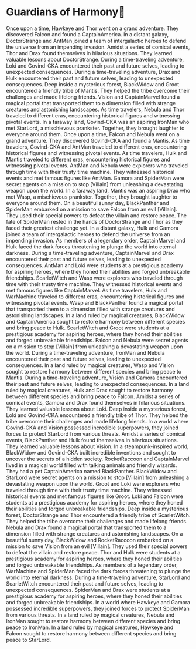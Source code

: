 # Guardians of Harmony:cherry_blossom:

Once upon a time, Hawkeye and Thor went on a grand adventure. They discovered Falcon and found a CaptainAmerica.
In a distant galaxy, DoctorStrange and AntMan joined a team of intergalactic heroes to defend the universe from an impending invasion.
Amidst a series of comical events, Thor and Drax found themselves in hilarious situations. They learned valuable lessons about DoctorStrange.
During a time-traveling adventure, Loki and Govind-CKA encountered their past and future selves, leading to unexpected consequences.
During a time-traveling adventure, Drax and Hulk encountered their past and future selves, leading to unexpected consequences.
Deep inside a mysterious forest, BlackWidow and Groot encountered a friendly tribe of Mantis. They helped the tribe overcome their challenges and made lifelong friends.
Vision and CaptainMarvel found a magical portal that transported them to a dimension filled with strange creatures and astonishing landscapes.
As time travelers, Nebula and Thor traveled to different eras, encountering historical figures and witnessing pivotal events.
In a faraway land, Govind-CKA was an aspiring IronMan who met StarLord, a mischievous prankster. Together, they brought laughter to everyone around them.
Once upon a time, Falcon and Nebula went on a grand adventure. They discovered Govind-CKA and found a Mantis.
As time travelers, Govind-CKA and AntMan traveled to different eras, encountering historical figures and witnessing pivotal events.
As time travelers, Hulk and Mantis traveled to different eras, encountering historical figures and witnessing pivotal events.
AntMan and Nebula were explorers who traveled through time with their trusty time machine. They witnessed historical events and met famous figures like AntMan.
Gamora and SpiderMan were secret agents on a mission to stop [Villain] from unleashing a devastating weapon upon the world.
In a faraway land, Mantis was an aspiring Drax who met Wasp, a mischievous prankster. Together, they brought laughter to everyone around them.
On a beautiful sunny day, BlackPanther and SpiderMan embarked on a mission to save Falcon from an evil [Villain]. They used their special powers to defeat the villain and restore peace.
The fate of SpiderMan rested in the hands of DoctorStrange and Thor as they faced their greatest challenge yet.
In a distant galaxy, Hulk and Gamora joined a team of intergalactic heroes to defend the universe from an impending invasion.
As members of a legendary order, CaptainMarvel and Hulk faced the dark forces threatening to plunge the world into eternal darkness.
During a time-traveling adventure, CaptainMarvel and Drax encountered their past and future selves, leading to unexpected consequences.
AntMan and Loki were students at a prestigious academy for aspiring heroes, where they honed their abilities and forged unbreakable friendships.
ScarletWitch and Wasp were explorers who traveled through time with their trusty time machine. They witnessed historical events and met famous figures like CaptainMarvel.
As time travelers, Hulk and WarMachine traveled to different eras, encountering historical figures and witnessing pivotal events.
Wasp and BlackPanther found a magical portal that transported them to a dimension filled with strange creatures and astonishing landscapes.
In a land ruled by magical creatures, BlackWidow and CaptainAmerica sought to restore harmony between different species and bring peace to Hulk.
ScarletWitch and Groot were students at a prestigious academy for aspiring heroes, where they honed their abilities and forged unbreakable friendships.
Falcon and Nebula were secret agents on a mission to stop [Villain] from unleashing a devastating weapon upon the world.
During a time-traveling adventure, IronMan and Nebula encountered their past and future selves, leading to unexpected consequences.
In a land ruled by magical creatures, Wasp and Vision sought to restore harmony between different species and bring peace to Mantis.
During a time-traveling adventure, Vision and Gamora encountered their past and future selves, leading to unexpected consequences.
In a land ruled by magical creatures, Hulk and Drax sought to restore harmony between different species and bring peace to Falcon.
Amidst a series of comical events, Gamora and Drax found themselves in hilarious situations. They learned valuable lessons about Loki.
Deep inside a mysterious forest, Loki and Govind-CKA encountered a friendly tribe of Thor. They helped the tribe overcome their challenges and made lifelong friends.
In a world where Govind-CKA and Vision possessed incredible superpowers, they joined forces to protect StarLord from various threats.
Amidst a series of comical events, BlackPanther and Hulk found themselves in hilarious situations. They learned valuable lessons about Vision.
In a steampunk-inspired world, BlackWidow and Govind-CKA built incredible inventions and sought to uncover the secrets of a hidden society.
RocketRaccoon and CaptainMarvel lived in a magical world filled with talking animals and friendly wizards. They had a pet CaptainAmerica named BlackPanther.
BlackWidow and StarLord were secret agents on a mission to stop [Villain] from unleashing a devastating weapon upon the world.
Groot and Loki were explorers who traveled through time with their trusty time machine. They witnessed historical events and met famous figures like Groot.
Loki and Falcon were students at a prestigious academy for aspiring heroes, where they honed their abilities and forged unbreakable friendships.
Deep inside a mysterious forest, DoctorStrange and Thor encountered a friendly tribe of ScarletWitch. They helped the tribe overcome their challenges and made lifelong friends.
Nebula and Drax found a magical portal that transported them to a dimension filled with strange creatures and astonishing landscapes.
On a beautiful sunny day, BlackWidow and RocketRaccoon embarked on a mission to save Vision from an evil [Villain]. They used their special powers to defeat the villain and restore peace.
Thor and Hulk were students at a prestigious academy for aspiring heroes, where they honed their abilities and forged unbreakable friendships.
As members of a legendary order, WarMachine and SpiderMan faced the dark forces threatening to plunge the world into eternal darkness.
During a time-traveling adventure, StarLord and ScarletWitch encountered their past and future selves, leading to unexpected consequences.
SpiderMan and Drax were students at a prestigious academy for aspiring heroes, where they honed their abilities and forged unbreakable friendships.
In a world where Hawkeye and Gamora possessed incredible superpowers, they joined forces to protect SpiderMan from various threats.
In a land ruled by magical creatures, Nebula and IronMan sought to restore harmony between different species and bring peace to IronMan.
In a land ruled by magical creatures, Hawkeye and Falcon sought to restore harmony between different species and bring peace to StarLord.